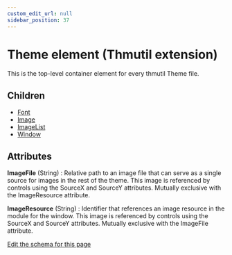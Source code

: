 ```yaml
---
custom_edit_url: null
sidebar_position: 37
---
```

# Theme element (Thmutil extension)
This is the top-level container element for every thmutil Theme file.

## Children
* [Font](font.md) 
* [Image](image.md) 
* [ImageList](imagelist.md) 
* [Window](window.md) 

## Attributes
**ImageFile** (String)
  : Relative path to an image file that can serve as a single source for images in the rest of the theme. This image is referenced by controls using the SourceX and SourceY attributes. Mutually exclusive with the ImageResource attribute.

**ImageResource** (String)
  : Identifier that references an image resource in the module for the window. This image is referenced by controls using the SourceX and SourceY attributes. Mutually exclusive with the ImageFile attribute.


[Edit the schema for this page](https://github.com/wixtoolset/web/blob/master/src/xsd4/thmutil.xsd)